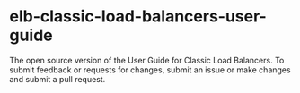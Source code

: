 # elb-classic-load-balancers-user-guide
The open source version of the User Guide for Classic Load Balancers. To submit feedback or requests for changes, submit an issue or make changes and submit a pull request.
